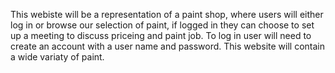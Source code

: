 This webiste will be a representation of a paint shop,
where users will either log in or browse our selection of paint,
if logged in they can choose to set up a meeting to discuss priceing
and paint job. To log in user will need to create an account with a user name and password. This website will contain a wide variaty of paint.
